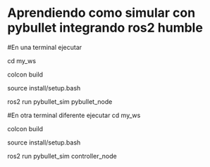 # Aprendiendo como simular con pybullet integrando ros2 humble 

#En una terminal ejecutar

cd my_ws

colcon build

source install/setup.bash

ros2 run pybullet_sim pybullet_node

#En otra terminal diferente ejecutar 
cd my_ws

colcon build

source install/setup.bash

ros2 run pybullet_sim controller_node
